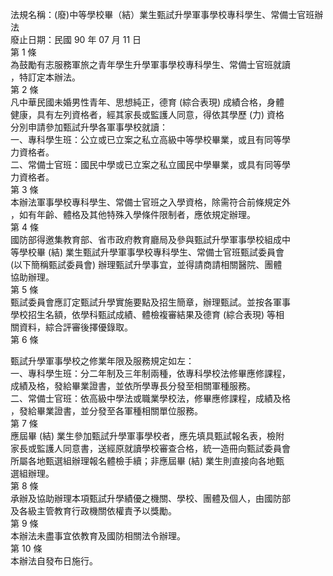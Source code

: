 法規名稱：(廢)中等學校畢（結）業生甄試升學軍事學校專科學生、常備士官班辦法  
廢止日期：民國 90 年 07 月 11 日  
第 1 條  
為鼓勵有志服務軍旅之青年學生升學軍事學校專科學生、常備士官班就讀  
，特訂定本辦法。  
第 2 條  
凡中華民國未婚男性青年、思想純正，德育 (綜合表現) 成績合格，身體  
健康，具有左列資格者，經其家長或監護人同意，得依其學歷 (力) 資格  
分別申請參加甄試升學各軍事學校就讀：  
一、專科學生班：公立或已立案之私立高級中等學校畢業，或且有同等學  
力資格者。  
二、常備士官班：國民中學或已立案之私立國民中學畢業，或具有同等學  
力資格者。  
第 3 條  
本辦法軍事學校專科學生、常備士官班之入學資格，除需符合前條規定外  
，如有年齡、體格及其他特殊入學條件限制者，應依規定辦理。  
第 4 條  
國防部得邀集教育部、省市政府教育廳局及參與甄試升學軍事學校組成中  
等學校畢 (結) 業生甄試升學軍事學校專科學生、常備士官班甄試委員會  
(以下簡稱甄試委員會) 辦理甄試升學事宜，並得請商請相關醫院、團體  
協助辦理。  
第 5 條  
甄試委員會應訂定甄試升學實施要點及招生簡章，辦理甄試。並按各軍事  
學校招生名額，依學科甄試成績、體檢複審結果及德育 (綜合表現) 等相  
關資料，綜合評審後擇優錄取。  
第 6 條  


甄試升學軍事學校之修業年限及服務規定如左：  
一、專科學生班：分二年制及三年制兩種，依專科學校法修畢應修課程，  
成績及格，發給畢業證書，並依所學專長分發至相關軍種服務。  
二、常備士官班：依高級中學法或職業學校法，修畢應修課程，成績及格  
，發給畢業證書，並分發至各軍種相關單位服務。  
第 7 條  
應屆畢 (結) 業生參加甄試升學軍事學校者，應先填具甄試報名表，檢附  
家長或監護人同意書，送經原就讀學校審查合格，統一造冊向甄試委員會  
所屬各地甄選組辦理報名體檢手續；非應屆畢 (結) 業生則直接向各地甄  
選組辦理。  
第 8 條  
承辦及協助辦理本項甄試升學績優之機關、學校、團體及個人，由國防部  
及各級主管教育行政機關依權責予以獎勵。  
第 9 條  
本辦法未盡事宜依教育及國防相關法令辦理。  
第 10 條  
本辦法自發布日施行。  


